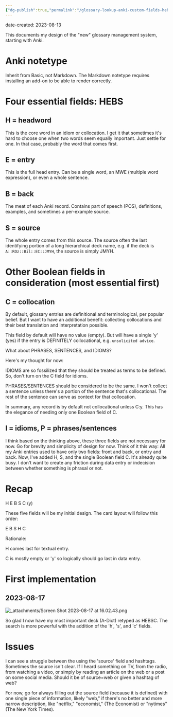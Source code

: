 ```yaml
---
{"dg-publish":true,"permalink":"/glossary-lookup-anki-custom-fields-hebsc/","noteIcon":"2","created":"","updated":""}
---
```


date-created: 2023-08-13

This documents my design of the "new" glossary management system, starting with Anki.
# Anki notetype

Inherit from Basic, not Markdown. The Markdown notetype requires installing an add-on to be able to render correctly. 
# Four essential fields: HEBS

## H = headword
This is the core word in an idiom or collocation. I get it that sometimes it's hard to choose one when two words seem equally important. Just settle for one. In that case, probably the word that comes first.
## E = entry
This is the full head entry. Can be a single word, an MWE (multiple word expression), or even a whole sentence.
## B = back
The meat of each Anki record. Contains part of speech (POS), definitions, examples, and sometimes a per-example source.
## S = source
The whole entry comes from this source. The source often the last identifying portion of a long hierarchical deck name, e.g. if the deck is `A::ROz::Bil::EC::JMYH`, the source is simply JMYH.
# Other Boolean fields in consideration (most essential first)

## C = collocation

By default, glossary entries are definitional and terminological, per popular belief. But I want to have an additional benefit: collecting collocations and their best translation and interpretation possible. 

This field by default will have no value (empty). But will have a single 'y' (yes) if the entry is DEFINITELY collocational, e.g. `unsolicited advice`.

What about PHRASES, SENTENCES, and IDIOMS?

Here's my thought for now:

IDIOMS are so fossilized that they should be treated as terms to be defined. So, don't turn on the C field for idioms.

PHRASES/SENTENCES should be considered to be the same. I won't collect a sentence unless there's a portion of the sentence that's collocational. The rest of the sentence can serve as context for that collocation.

In summary, any record is by default not collocational unless C:y. This has the elegance of needing only one Boolean field of C.

## I = idioms, P = phrases/sentences

I think based on the thinking above, these three fields are not necessary for now. Go for brevity and simplicity of design for now. Think of it this way: All my Anki entries used to have only two fields: front and back, or entry and back. Now, I've added H, S, and the single Boolean field C. It's already quite busy. I don't want to create any friction during data entry or indecision between whether something is phrasal or not.

# Recap

H
E
B
S
C (y)

These five fields will be my initial design. The card layout will follow this order:

E
B
S
H
C

Rationale: 

H comes last for textual entry. 

C is mostly empty or 'y' so logically should go last in data entry.

# First implementation

## 2023-08-17

![_attachments/Screen Shot 2023-08-17 at 16.02.43.png](/img/user/_attachments/Screen%20Shot%202023-08-17%20at%2016.02.43.png)

So glad I now have my most important deck (A-Dict) retyped as HEBSC. The search is more powerful with the addition of the 'h', 's', and 'c' fields. 
# Issues

I can see a struggle between the using the 'source' field and hashtags. Sometimes the source isn't clear. If I heard something on TV, from the radio, from watching a video, or simply by reading an article on the web or a post on some social media. Should it be of source=web or given a hashtag of web? 

For now, go for always filling out the source field (because it is defined) with one single piece of information, likely "web," if there's no better and more narrow description, like "netflix," "economist," (The Economist) or "nytimes" (The New York Times).
